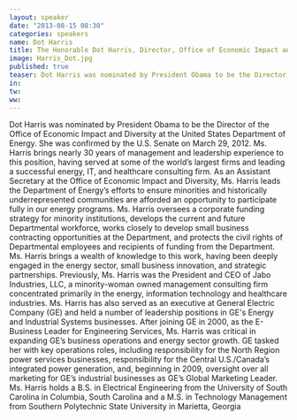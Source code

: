 ```yaml
---
layout: speaker
date: "2013-08-15 08:30"
categories: speakers
name: Dot Harris
title: The Honorable Dot Harris, Director, Office of Economic Impact and Diversity
image: Harris_Dot.jpg
published: true
teaser: Dot Harris was nominated by President Obama to be the Director of the Office of Economic Impact and Diversity.
in:
tw:
ww: 
---
```

Dot Harris was nominated by President Obama to be the Director of the Office of Economic Impact and Diversity at the United States Department of Energy. She was confirmed by the U.S. Senate on March 29, 2012. Ms. Harris brings nearly 30 years of management and leadership experience to this position, having served at some of the world’s largest firms and leading a successful energy, IT, and healthcare consulting firm. 
As an Assistant Secretary at the Office of Economic Impact and Diversity, Ms. Harris leads the Department of Energy’s efforts to ensure minorities and historically underrepresented communities are afforded an opportunity to participate fully in our energy programs. Ms. Harris oversees a corporate funding strategy for minority institutions, develops the current and future Departmental workforce, works closely to develop small business contracting opportunities at the Department, and protects the civil rights of Departmental employees and recipients of funding from the Department.
Ms. Harris brings a wealth of knowledge to this work, having been deeply engaged in the energy sector, small business innovation, and strategic partnerships. Previously, Ms. Harris was the President and CEO of Jabo Industries, LLC, a minority-woman owned management consulting firm concentrated primarily in the energy, information technology and healthcare industries.
Ms. Harris has also served as an executive at General Electric Company (GE) and held a number of leadership positions in GE's Energy and Industrial Systems businesses. After joining GE in 2000, as the E-Business Leader for Engineering Services, Ms. Harris was critical in expanding GE’s business operations and energy sector growth. GE tasked her with key operations roles, including responsibility for the North Region power services businesses, responsibility for the Central U.S./Canada’s integrated power generation, and, beginning in 2009, oversight over all marketing for GE’s industrial businesses as GE’s Global Marketing Leader.
Ms. Harris holds a B.S. in Electrical Engineering from the University of South Carolina in Columbia, South Carolina and a M.S. in Technology Management from Southern Polytechnic State University in Marietta, Georgia
